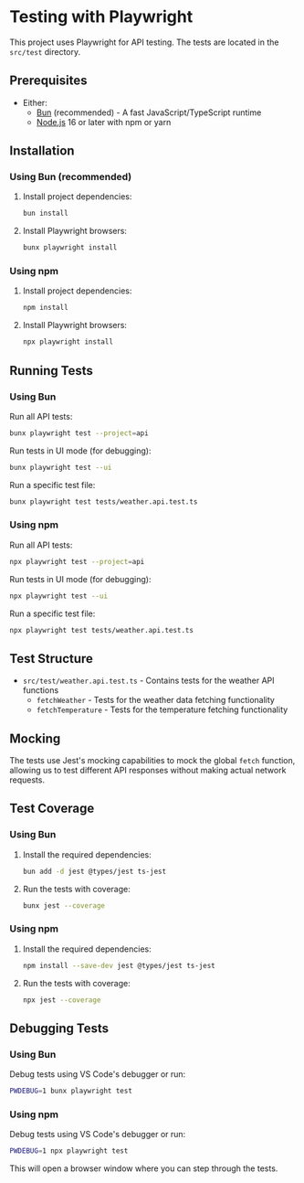# Testing with Playwright

This project uses Playwright for API testing. The tests are located in the `src/test` directory.

## Prerequisites

- Either:
  - [Bun](https://bun.sh/) (recommended) - A fast JavaScript/TypeScript runtime
  - [Node.js](https://nodejs.org/) 16 or later with npm or yarn

## Installation

### Using Bun (recommended)

1. Install project dependencies:
   ```bash
   bun install
   ```

2. Install Playwright browsers:
   ```bash
   bunx playwright install
   ```

### Using npm

1. Install project dependencies:
   ```bash
   npm install
   ```

2. Install Playwright browsers:
   ```bash
   npx playwright install
   ```

## Running Tests

### Using Bun

Run all API tests:
```bash
bunx playwright test --project=api
```

Run tests in UI mode (for debugging):
```bash
bunx playwright test --ui
```

Run a specific test file:
```bash
bunx playwright test tests/weather.api.test.ts
```

### Using npm

Run all API tests:
```bash
npx playwright test --project=api
```

Run tests in UI mode (for debugging):
```bash
npx playwright test --ui
```

Run a specific test file:
```bash
npx playwright test tests/weather.api.test.ts
```

## Test Structure

- `src/test/weather.api.test.ts` - Contains tests for the weather API functions
  - `fetchWeather` - Tests for the weather data fetching functionality
  - `fetchTemperature` - Tests for the temperature fetching functionality

## Mocking

The tests use Jest's mocking capabilities to mock the global `fetch` function, allowing us to test different API responses without making actual network requests.

## Test Coverage

### Using Bun

1. Install the required dependencies:
   ```bash
   bun add -d jest @types/jest ts-jest
   ```

2. Run the tests with coverage:
   ```bash
   bunx jest --coverage
   ```

### Using npm

1. Install the required dependencies:
   ```bash
   npm install --save-dev jest @types/jest ts-jest
   ```

2. Run the tests with coverage:
   ```bash
   npx jest --coverage
   ```

## Debugging Tests

### Using Bun

Debug tests using VS Code's debugger or run:

```bash
PWDEBUG=1 bunx playwright test
```

### Using npm

Debug tests using VS Code's debugger or run:

```bash
PWDEBUG=1 npx playwright test
```

This will open a browser window where you can step through the tests.
